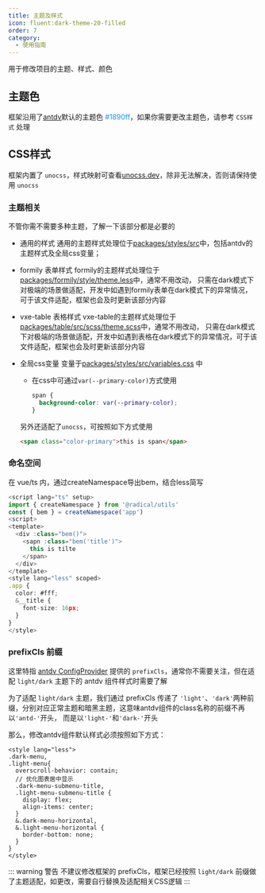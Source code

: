 ```yaml
---
title: 主题及样式
icon: fluent:dark-theme-20-filled
order: 7
category:
  - 使用指南
---
```


用于修改项目的主题、样式、颜色

## 主题色
框架沿用了[antdv](https://www.antdv.com/docs/vue/customize-theme-cn)默认的主题色 <span style="color: #1890ff">#1890ff</span>，如果你需要更改主题色，请参考 `CSS样式` 处理

## CSS样式
框架内置了 `unocss`，样式映射可查看[unocss.dev](https://unocss.dev/interactive/?s=text)，除非无法解决，否则请保持使用 `unocss`

### 主题相关
不管你需不需要多种主题，了解一下该部分都是必要的

- 通用的样式
  通用的主题样式处理位于[packages/styles/src](https://github.com/NoeyNoi/radical-admin/tree/main/packages/styles/src)中，包括antdv的主题样式及全局css变量；

- formily 表单样式
  formily的主题样式处理位于[packages/formily/style/theme.less](https://github.com/NoeyNoi/radical-admin/blob/main/packages/formily/src/style/theme.less)中，通常不用改动，
  只需在dark模式下对极端的场景做适配，开发中如遇到formily表单在dark模式下的异常情况，可于该文件适配，框架也会及时更新该部分内容

- vxe-table 表格样式
  vxe-table的主题样式处理位于[packages/table/src/scss/theme.scss](https://github.com/NoeyNoi/radical-admin/blob/main/packages/table/src/scss/theme.scss)中，通常不用改动，
  只需在dark模式下对极端的场景做适配，开发中如遇到表格在dark模式下的异常情况，可于该文件适配，框架也会及时更新该部分内容

- 全局css变量
  变量于[packages/styles/src/variables.css](https://github.com/NoeyNoi/radical-admin/blob/main/packages/styles/src/variables.css) 中
  - 在css中可通过`var(--primary-color)`方式使用
    ```css
    span {
      background-color: var(--primary-color);
    }
    ```
  另外还适配了`unocss`，可按照如下方式使用
  ```html
  <span class="color-primary">this is span</span>
  ```




### 命名空间
在 vue/ts 内，通过createNamespace导出bem，结合less简写

```ts
<script lang="ts" setup>
import { createNamespace } from '@radical/utils'
const { bem } = createNamespace('app')
<script>
<template>
  <div :class="bem()">
    <sapn :class="bem('title')">
      this is tilte
    </span>
  </div>
</template>
<style lang="less" scoped>
.app {
  color: #fff;
  &__title {
    font-size: 16px;
  }
}
</style>
```

### prefixCls 前缀
这里特指 [antdv ConfigProvider](https://www.antdv.com/components/config-provider-cn) 提供的 `prefixCls`，通常你不需要关注，但在适配 `light/dark` 主题下的 antdv 组件样式时需要了解

为了适配 `light/dark` 主题，我们通过 prefixCls 传递了 `'light'`、`'dark'`两种前缀，分别对应正常主题和暗黑主题，这意味antdv组件的class名称的前缀不再以`'antd-'`开头，
而是以`'light-'`和`'dark-'`开头

那么，修改antdv组件默认样式必须按照如下方式：
```less
<style lang="less">
.dark-menu,
.light-menu{
  overscroll-behavior: contain;
  // 优化图表居中显示
  .dark-menu-submenu-title,
  .light-menu-submenu-title {
    display: flex;
    align-items: center;
  }
  &.dark-menu-horizontal,
  &.light-menu-horizontal {
    border-bottom: none;
  }
}
</style>
```

::: warning 警告
不建议修改框架的 prefixCls，框架已经按照 `light/dark` 前缀做了主题适配，如更改，需要自行替换及适配相关CSS逻辑
:::

